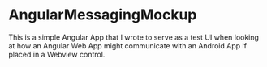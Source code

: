# AngularMessagingMockup

This is a simple Angular App that I wrote to serve as a test UI when looking at how an Angular Web App might communicate with an Android App if placed in a Webview control.
